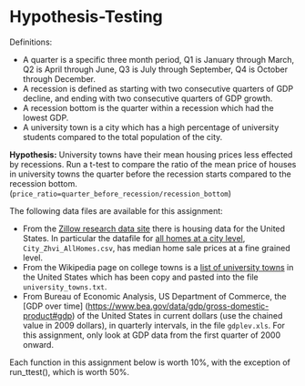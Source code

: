 # Hypothesis-Testing

Definitions:

* A quarter is a specific three month period, Q1 is January through March, Q2 is April through June, Q3 is July through September, Q4 is October through December.
* A recession is defined as starting with two consecutive quarters of GDP decline, and ending with two consecutive quarters of GDP growth.
* A recession bottom is the quarter within a recession which had the lowest GDP.
* A university town is a city which has a high percentage of university students compared to the total population of the city.

**Hypothesis:** University towns have their mean housing prices less effected by recessions. Run a t-test to compare the ratio of the mean price of houses in university towns the quarter before the recession starts compared to the recession bottom. (```price_ratio=quarter_before_recession/recession_bottom```)

The following data files are available for this assignment:

* From the [Zillow research data site](https://www.zillow.com/research/data/) there is housing data for the United States. In particular the datafile for [all homes at a city level](http://files.zillowstatic.com/research/public/City/City_Zhvi_AllHomes.csv), ```City_Zhvi_AllHomes.csv```, has median home sale prices at a fine grained level.
* From the Wikipedia page on college towns is a [list of university towns](https://en.wikipedia.org/wiki/List_of_college_towns#College_towns_in_the_United_States) in the United States which has been copy and pasted into the file ```university_towns.txt```.
* From Bureau of Economic Analysis, US Department of Commerce, the [GDP over time] (https://www.bea.gov/data/gdp/gross-domestic-product#gdp) of the United States in current dollars (use the chained value in 2009 dollars), in quarterly intervals, in the file ```gdplev.xls```. For this assignment, only look at GDP data from the first quarter of 2000 onward.

Each function in this assignment below is worth 10%, with the exception of run_ttest(), which is worth 50%.
